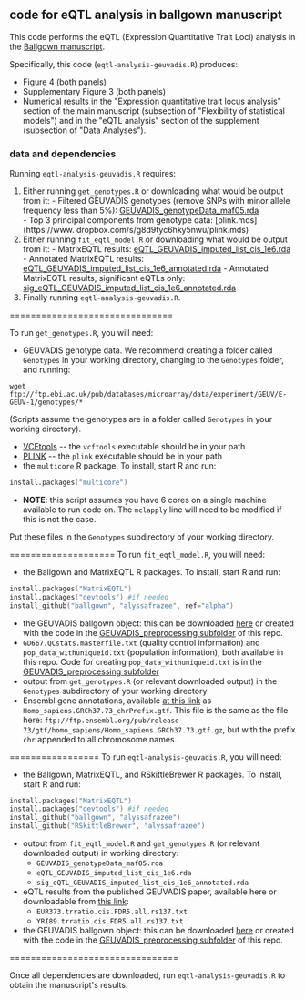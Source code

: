 ## code for eQTL analysis in ballgown manuscript

This code performs the eQTL (Expression Quantitative Trait Loci) analysis in the [Ballgown manuscript](http://biorxiv.org/content/early/2014/03/30/003665).

Specifically, this code (`eqtl-analysis-geuvadis.R`) produces:  
* Figure 4 (both panels)
* Supplementary Figure 3 (both panels)
* Numerical results in the "Expression quantitative trait locus analysis" section of the main manuscript (subsection of "Flexibility of statistical models") and in the "eQTL analysis" section of the supplement (subsection of "Data Analyses").

### data and dependencies
Running `eqtl-analysis-geuvadis.R` requires:
  1.  Either running `get_genotypes.R` or downloading what would be output from it:
    - Filtered GEUVADIS genotypes (remove SNPs with minor allele frequency less than 5%): [GEUVADIS_genotypeData_maf05.rda](https://www.dropbox.com/s/xb58k5kedj8ji35/GEUVADIS_genotypeData_maf05.rda)  
    - Top 3 principal components from genotype data: [plink.mds](https://www.
dropbox.com/s/g8d9tyc6hky5nwu/plink.mds)
  2.  Either running `fit_eqtl_model.R` or downloading what would be output from it:
    - MatrixEQTL results: [eQTL_GEUVADIS_imputed_list_cis_1e6.rda](https://www.dropbox.com/s/c3r3bgsuhs2s07g/eQTL_GEUVADIS_imputed_list_cis_1e6.rda)
    - Annotated MatrixEQTL results: [eQTL_GEUVADIS_imputed_list_cis_1e6_annotated.rda](https://www.dropbox.com/s/z3eb39zbq44ydov/eQTL_GEUVADIS_imputed_list_cis_1e6_annotated.rda)
    - Annotated MatrixEQTL results, significant eQTLs only: [sig_eQTL_GEUVADIS_imputed_list_cis_1e6_annotated.rda](https://www.dropbox.com/s/zvq44jo3srhbdyq/sig_eQTL_GEUVADIS_imputed_list_cis_1e6_annotated.rda)
  3.  Finally running `eqtl-analysis-geuvadis.R`. 

===============================

To run `get_genotypes.R`, you will need:  
* GEUVADIS genotype data. We recommend creating a folder called `Genotypes` in your working directory, changing to the `Genotypes` folder, and running:
```
wget ftp://ftp.ebi.ac.uk/pub/databases/microarray/data/experiment/GEUV/E-GEUV-1/genotypes/*
```
(Scripts assume the genotypes are in a folder called `Genotypes` in your working directory).  
* [VCFtools](http://vcftools.sourceforge.net/) -- the `vcftools` executable should be in your path  
* [PLINK](http://pngu.mgh.harvard.edu/~purcell/plink/) -- the `plink` executable should be in your path  
* the `multicore` R package. To install, start R and run:
```S
install.packages("multicore")
```  
* **NOTE**: this script assumes you have 6 cores on a single machine available to run code on. The `mclapply` line will need to be modified if this is not the case.


Put these files in the `Genotypes` subdirectory of your working directory.

====================
To run `fit_eqtl_model.R`, you will need:
* the Ballgown and MatrixEQTL R packages. To install, start R and run:
```S
install.packages("MatrixEQTL")
install.packages("devtools") #if needed
install_github("ballgown", "alyssafrazee", ref="alpha")
```
* the GEUVADIS ballgown object: this can be downloaded [here](https://www.dropbox.com/s/kp5th9hgkq8ckom/geuvadisbg.rda) or created with the code in the [GEUVADIS_preprocessing subfolder](https://github.com/alyssafrazee/ballgown_code/tree/master/GEUVADIS_preprocessing) of this repo.  
* `GD667.QCstats.masterfile.txt` (quality control information) and `pop_data_withuniqueid.txt` (population information), both available in this repo. Code for creating `pop_data_withuniqueid.txt` is in the [GEUVADIS_preprocessing subfolder](https://github.com/alyssafrazee/ballgown_code/tree/master/GEUVADIS_preprocessing)
* output from `get_genotypes.R` (or relevant downloaded output) in the `Genotypes` subdirectory of your working directory
* Ensembl gene annotations, available [at this link](https://www.dropbox.com/s/4gd05ghjkurj170/Homo_sapiens.GRCh37.73_chrPrefix.gtf) as `Homo_sapiens.GRCh37.73_chrPrefix.gtf`. This file is the same as the file here: `ftp://ftp.ensembl.org/pub/release-73/gtf/homo_sapiens/Homo_sapiens.GRCh37.73.gtf.gz`, but with the prefix `chr` appended to all chromosome names.

=================
To run `eqtl-analysis-geuvadis.R`, you will need:
* the Ballgown, MatrixEQTL, and RSkittleBrewer R packages. To install, start R and run:
```S
install.packages("MatrixEQTL")
install.packages("devtools") #if needed
install_github("ballgown", "alyssafrazee")
install_github("RSkittleBrewer", "alyssafrazee")
```
* output from `fit_eqtl_model.R` and `get_genotypes.R` (or relevant downloaded output) in working directory:
    - `GEUVADIS_genotypeData_maf05.rda` 
    - `eQTL_GEUVADIS_imputed_list_cis_1e6.rda`
    - `sig_eQTL_GEUVADIS_imputed_list_cis_1e6_annotated.rda`
* eQTL results from the published GEUVADIS paper, available here or downloadable from [this link](http://www.ebi.ac.uk/arrayexpress/files/E-GEUV-1/analysis_results/): 
    - `EUR373.trratio.cis.FDR5.all.rs137.txt`
    - `YRI89.trratio.cis.FDR5.all.rs137.txt`
* the GEUVADIS ballgown object: this can be downloaded [here](https://www.dropbox.com/s/kp5th9hgkq8ckom/geuvadisbg.rda) or created with the code in the [GEUVADIS_preprocessing subfolder](https://github.com/alyssafrazee/ballgown_code/tree/master/GEUVADIS_preprocessing) of this repo.

================================

Once all dependencies are downloaded, run `eqtl-analysis-geuvadis.R` to obtain the manuscript's results.



